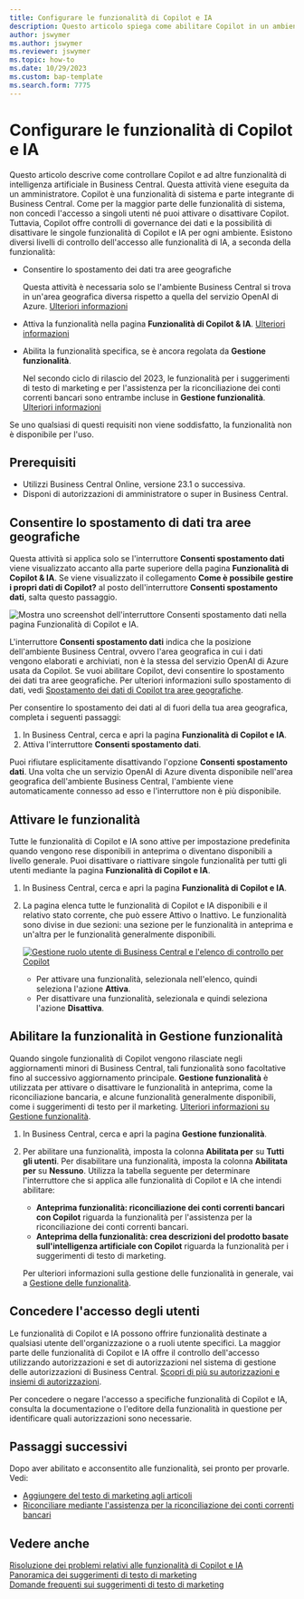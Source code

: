 ```yaml
---
title: Configurare le funzionalità di Copilot e IA
description: Questo articolo spiega come abilitare Copilot in un ambiente.
author: jswymer
ms.author: jswymer
ms.reviewer: jswymer
ms.topic: how-to
ms.date: 10/29/2023
ms.custom: bap-template
ms.search.form: 7775
---
```


# <a name="configure-copilot-and-ai-capabilities"></a>Configurare le funzionalità di Copilot e IA

<!--[!INCLUDE[ai-preview](includes/ai-preview.md)]-->

<!--This article explains how you can control the ability to create AI-powered item marketing text with Copilot for your organization. This task is done by an admin. There are two requirements that you must fulfill to make the feature available to users:-->

Questo articolo descrive come controllare Copilot e ad altre funzionalità di intelligenza artificiale in Business Central. Questa attività viene eseguita da un amministratore. Copilot è una funzionalità di sistema e parte integrante di Business Central. Come per la maggior parte delle funzionalità di sistema, non concedi l'accesso a singoli utenti né puoi attivare o disattivare Copilot. Tuttavia, Copilot offre controlli di governance dei dati e la possibilità di disattivare le singole funzionalità di Copilot e IA per ogni ambiente. Esistono diversi livelli di controllo dell'accesso alle funzionalità di IA, a seconda della funzionalità:

- Consentire lo spostamento dei dati tra aree geografiche

  Questa attività è necessaria solo se l'ambiente Business Central si trova in un'area geografica diversa rispetto a quella del servizio OpenAI di Azure. [Ulteriori informazioni](#allow-data-movement-across-geographies)

- Attiva la funzionalità nella pagina **Funzionalità di Copilot & IA**. [Ulteriori informazioni](#activate-features)

- Abilita la funzionalità specifica, se è ancora regolata da **Gestione funzionalità**.

  Nel secondo ciclo di rilascio del 2023, le funzionalità per i suggerimenti di testo di marketing e per l'assistenza per la riconciliazione dei conti correnti bancari sono entrambe incluse in **Gestione funzionalità**. [Ulteriori informazioni](#enable-feature-in-feature-management)

Se uno qualsiasi di questi requisiti non viene soddisfatto, la funzionalità non è disponibile per l'uso.

## <a name="prerequisites"></a>Prerequisiti

- Utilizzi Business Central Online, versione 23.1 o successiva. <!--[preview version](ai-preview-getstarted.md) of Business Central that's enabled for Copilot.-->
- Disponi di autorizzazioni di amministratore o super in Business Central.  <!--For more information, go to [Configure AI-powered item marketing text with Copilot](enable-ai.md).-->

## <a name="allow-data-movement-across-geographies"></a>Consentire lo spostamento di dati tra aree geografiche

Questa attività si applica solo se l'interruttore **Consenti spostamento dati** viene visualizzato accanto alla parte superiore della pagina **Funzionalità di Copilot & IA**. Se viene visualizzato il collegamento **Come è possibile gestire i propri dati di Copilot?** al posto dell'interruttore **Consenti spostamento dati**, salta questo passaggio.

![Mostra uno screenshot dell'interruttore Consenti spostamento dati nella pagina Funzionalità di Copilot e IA.](media/allow-data-movement-v2.png)

L'interruttore **Consenti spostamento dati** indica che la posizione dell'ambiente Business Central, ovvero l'area geografica in cui i dati vengono elaborati e archiviati, non è la stessa del servizio OpenAI di Azure usata da Copilot. Se vuoi abilitare Copilot, devi consentire lo spostamento dei dati tra aree geografiche. Per ulteriori informazioni sullo spostamento di dati, vedi [Spostamento dei dati di Copilot tra aree geografiche](ai-copilot-data-movement.md). 

Per consentire lo spostamento dei dati al di fuori della tua area geografica, completa i seguenti passaggi:

1. In Business Central, cerca e apri la pagina **Funzionalità di Copilot e IA**.
1. Attiva l'interruttore **Consenti spostamento dati**.

Puoi rifiutare esplicitamente disattivando l'opzione **Consenti spostamento dati**. Una volta che un servizio OpenAI di Azure diventa disponibile nell'area geografica dell'ambiente Business Central, l'ambiente viene automaticamente connesso ad esso e l'interruttore non è più disponibile. 


<!--
| Australia, United Kingdom, United States | Within the respective geographical region |
| Europe, France, Germany, Norway, Switzerland  | Sweden or Switzerland |
| Asia Pacific, Brazil, Canada, India, Japan, Singapore, South Africa, South Korea, United Arab Emirates  | United States |-->



<!--Note

If your environment is hosted in North America, Copilot will use an Azure OpenAI endpoint in North America to process your data.
If your environment is hosted in Europe, Copilot will use an Azure OpenAI endpoint in Europe to process your data.
If your environment is hosted anywhere else, Copilot will use an Azure OpenAI endpoint outside of the region in which the environment is hosted.
To opt in 

Copilot and other AI capabilities use Azure OpenAI Service.  and are provided by default to only those customers with environments that have United States as their geography for data processing and storage. While the Azure OpenAI Service is available in multiple geographies including Australia, Canada, United States, France, Japan and UK, Copilot does not follow the same regional rollout schedule.

Meanwhile, customers with environments outside the United States can use Copilot AI features by opting in to share relevant data with the Azure OpenAI Service in United States or Switzerland.

The information in the following table outlines the Azure OpenAI service that's used by the Copilot services based on the geography of their Dynamics 365 environment when they opt-in to share data.-->
## <a name="activate-features"></a>Attivare le funzionalità

Tutte le funzionalità di Copilot e IA sono attive per impostazione predefinita quando vengono rese disponibili in anteprima o diventano disponibili a livello generale. Puoi disattivare o riattivare singole funzionalità per tutti gli utenti mediante la pagina **Funzionalità di Copilot e IA**.

1. In Business Central, cerca e apri la pagina **Funzionalità di Copilot e IA**.

1. La pagina elenca tutte le funzionalità di Copilot e IA disponibili e il relativo stato corrente, che può essere Attivo o Inattivo. Le funzionalità sono divise in due sezioni: una sezione per le funzionalità in anteprima e un'altra per le funzionalità generalmente disponibili. 

   [![Gestione ruolo utente di Business Central e l'elenco di controllo per Copilot](media/copilot-and-ai-capabilties-page.svg)](media/copilot-and-ai-capabilties-page.svg#lightbox)

   - Per attivare una funzionalità, selezionala nell'elenco, quindi seleziona l'azione **Attiva**.
   - Per disattivare una funzionalità, selezionala e quindi seleziona l'azione **Disattiva**. 


## <a name="enable-feature-in-feature-management"></a>Abilitare la funzionalità in Gestione funzionalità

Quando singole funzionalità di Copilot vengono rilasciate negli aggiornamenti minori di Business Central, tali funzionalità sono facoltative fino al successivo aggiornamento principale. **Gestione funzionalità** è utilizzata per attivare o disattivare le funzionalità in anteprima, come la riconciliazione bancaria, e alcune funzionalità generalmente disponibili, come i suggerimenti di testo per il marketing. [Ulteriori informazioni su Gestione funzionalità](/dynamics365/business-central/dev-itpro/administration/feature-management).

1. In Business Central, cerca e apri la pagina **Gestione funzionalità**.
2. Per abilitare una funzionalità, imposta la colonna **Abilitata per** su **Tutti gli utenti**. Per disabilitare una funzionalità, imposta la colonna **Abilitata per** su **Nessuno**. Utilizza la tabella seguente per determinare l'interruttore che si applica alle funzionalità di Copilot e IA che intendi abilitare:

   - **Anteprima funzionalità: riconciliazione dei conti correnti bancari con Copilot** riguarda la funzionalità per l'assistenza per la riconciliazione dei conti correnti bancari.
   - **Anteprima della funzionalità: crea descrizioni del prodotto basate sull'intelligenza artificiale con Copilot** riguarda la funzionalità per i suggerimenti di testo di marketing.

   Per ulteriori informazioni sulla gestione delle funzionalità in generale, vai a [Gestione delle funzionalità](/dynamics365/business-central/dev-itpro/administration/feature-management).

## <a name="granting-user-access"></a>Concedere l'accesso degli utenti

Le funzionalità di Copilot e IA possono offrire funzionalità destinate a qualsiasi utente dell'organizzazione o a ruoli utente specifici. La maggior parte delle funzionalità di Copilot e IA offre il controllo dell'accesso utilizzando autorizzazioni e set di autorizzazioni nel sistema di gestione delle autorizzazioni di Business Central. [Scopri di più su autorizzazioni e insiemi di autorizzazioni](ui-define-granular-permissions.md).

Per concedere o negare l'accesso a specifiche funzionalità di Copilot e IA, consulta la documentazione o l'editore della funzionalità in questione per identificare quali autorizzazioni sono necessarie. 

## <a name="next-steps"></a>Passaggi successivi

Dopo aver abilitato e acconsentito alle funzionalità, sei pronto per provarle. Vedi:

- [Aggiungere del testo di marketing agli articoli](item-marketing-text.md) 
- [Riconciliare mediante l'assistenza per la riconciliazione dei conti correnti bancari](bank-reconciliation-with-copilot.md) 

## <a name="see-also"></a>Vedere anche

[Risoluzione dei problemi relativi alle funzionalità di Copilot e IA](ai-copilot-troubleshooting.md)  
[Panoramica dei suggerimenti di testo di marketing](ai-overview.md)   
[Domande frequenti sui suggerimenti di testo di marketing](faqs-marketing-text.md)  
